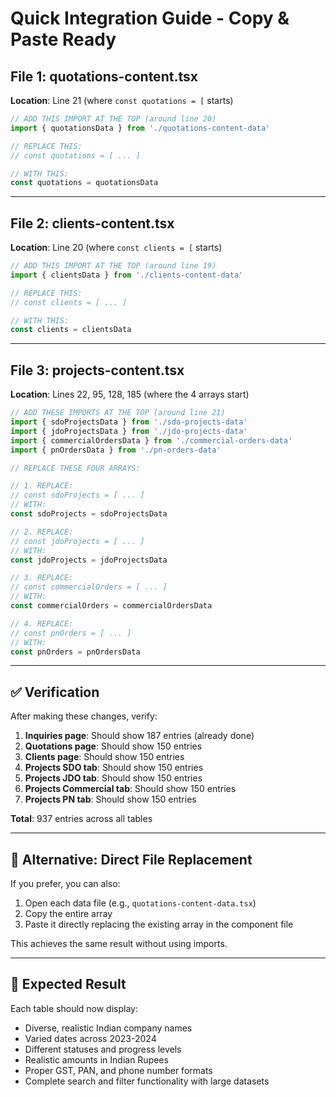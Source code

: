# Quick Integration Guide - Copy & Paste Ready

## File 1: quotations-content.tsx

**Location**: Line 21 (where `const quotations = [` starts)

```typescript
// ADD THIS IMPORT AT THE TOP (around line 20)
import { quotationsData } from './quotations-content-data'

// REPLACE THIS:
// const quotations = [ ... ]

// WITH THIS:
const quotations = quotationsData
```

---

## File 2: clients-content.tsx

**Location**: Line 20 (where `const clients = [` starts)

```typescript
// ADD THIS IMPORT AT THE TOP (around line 19)
import { clientsData } from './clients-content-data'

// REPLACE THIS:
// const clients = [ ... ]

// WITH THIS:
const clients = clientsData
```

---

## File 3: projects-content.tsx

**Location**: Lines 22, 95, 128, 185 (where the 4 arrays start)

```typescript
// ADD THESE IMPORTS AT THE TOP (around line 21)
import { sdoProjectsData } from './sdo-projects-data'
import { jdoProjectsData } from './jdo-projects-data'
import { commercialOrdersData } from './commercial-orders-data'
import { pnOrdersData } from './pn-orders-data'

// REPLACE THESE FOUR ARRAYS:

// 1. REPLACE:
// const sdoProjects = [ ... ]
// WITH:
const sdoProjects = sdoProjectsData

// 2. REPLACE:
// const jdoProjects = [ ... ]
// WITH:
const jdoProjects = jdoProjectsData

// 3. REPLACE:
// const commercialOrders = [ ... ]
// WITH:
const commercialOrders = commercialOrdersData

// 4. REPLACE:
// const pnOrders = [ ... ]
// WITH:
const pnOrders = pnOrdersData
```

---

## ✅ Verification

After making these changes, verify:

1. **Inquiries page**: Should show 187 entries (already done)
2. **Quotations page**: Should show 150 entries
3. **Clients page**: Should show 150 entries
4. **Projects SDO tab**: Should show 150 entries
5. **Projects JDO tab**: Should show 150 entries
6. **Projects Commercial tab**: Should show 150 entries
7. **Projects PN tab**: Should show 150 entries

**Total**: 937 entries across all tables

---

## 🔧 Alternative: Direct File Replacement

If you prefer, you can also:

1. Open each data file (e.g., `quotations-content-data.tsx`)
2. Copy the entire array
3. Paste it directly replacing the existing array in the component file

This achieves the same result without using imports.

---

## 🎯 Expected Result

Each table should now display:
- Diverse, realistic Indian company names
- Varied dates across 2023-2024
- Different statuses and progress levels
- Realistic amounts in Indian Rupees
- Proper GST, PAN, and phone number formats
- Complete search and filter functionality with large datasets
